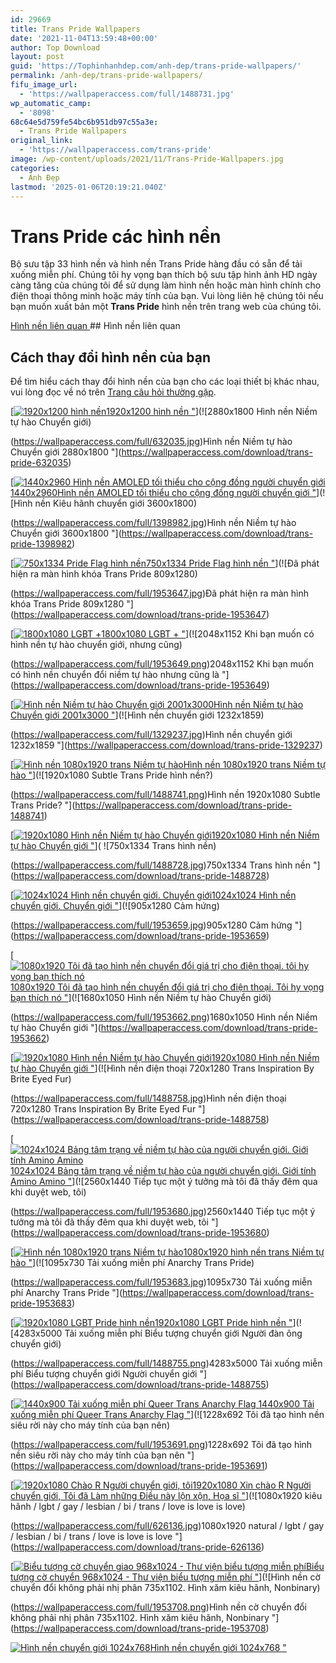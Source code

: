 ```yaml
---
id: 29669
title: Trans Pride Wallpapers
date: '2021-11-04T13:59:48+00:00'
author: Top Download
layout: post
guid: 'https://Tophinhanhdep.com/anh-dep/trans-pride-wallpapers/'
permalink: /anh-dep/trans-pride-wallpapers/
fifu_image_url:
  - 'https://wallpaperaccess.com/full/1488731.jpg'
wp_automatic_camp:
  - '8098'
68c64e5d759fe54bc6b951db97c55a3e:
  - Trans Pride Wallpapers
original_link:
  - 'https://wallpaperaccess.com/trans-pride'
image: /wp-content/uploads/2021/11/Trans-Pride-Wallpapers.jpg
categories:
  - Ảnh Đẹp
lastmod: '2025-01-06T20:19:21.040Z'
---
```

# Trans Pride các hình nền

Bộ sưu tập 33 hình nền và hình nền Trans Pride hàng đầu có sẵn để tải xuống miễn phí. Chúng tôi hy vọng bạn thích bộ sưu tập hình ảnh HD ngày càng tăng của chúng tôi để sử dụng làm hình nền hoặc màn hình chính cho điện thoại thông minh hoặc máy tính của bạn. Vui lòng liên hệ chúng tôi nếu bạn muốn xuất bản một **Trans Pride** hình nền trên trang web của chúng tôi.

[Hình nền liên quan ](#related) ## Hình nền liên quan

## Cách thay đổi hình nền của bạn

Để tìm hiểu cách thay đổi hình nền của bạn cho các loại thiết bị khác nhau, vui lòng đọc về nó trên [Trang câu hỏi thường gặp](https://tophinhanhdep.com/faq/).

  
[[![1920x1200 hình nền](https://wallpaperaccess.com/full/1488731.jpg)1920x1200 hình nền "](https://wallpaperaccess.com/download/trans-pride-1488731)](![2880x1800 Hình nền Niềm tự hào Chuyển giới)

(https://wallpaperaccess.com/full/632035.jpg)Hình nền Niềm tự hào Chuyển giới 2880x1800 "](https://wallpaperaccess.com/download/trans-pride-632035)

[[![1440x2960 ​​Hình nền AMOLED tối thiểu cho cộng đồng người chuyển giới](https://wallpaperaccess.com/full/1266635.png)1440x2960 ​​Hình nền AMOLED tối thiểu cho cộng đồng người chuyển giới "](https://wallpaperaccess.com/download/trans-pride-1266635)](![Hình nền Kiêu hãnh chuyển giới 3600x1800)

(https://wallpaperaccess.com/full/1398982.jpg)Hình nền Niềm tự hào Chuyển giới 3600x1800 "](https://wallpaperaccess.com/download/trans-pride-1398982)

[[![750x1334 Pride Flag hình nền](https://wallpaperaccess.com/full/1488735.jpg)750x1334 Pride Flag hình nền "](https://wallpaperaccess.com/download/trans-pride-1488735)](![Đã phát hiện ra màn hình khóa Trans Pride 809x1280)

(https://wallpaperaccess.com/full/1953647.jpg)Đã phát hiện ra màn hình khóa Trans Pride 809x1280 "](https://wallpaperaccess.com/download/trans-pride-1953647)

[[![1800x1080 LGBT +](https://wallpaperaccess.com/full/1488742.jpg)1800x1080 LGBT + "](https://wallpaperaccess.com/download/trans-pride-1488742)](![2048x1152 Khi bạn muốn có hình nền tự hào chuyển giới, nhưng cũng)

(https://wallpaperaccess.com/full/1953649.png)2048x1152 Khi bạn muốn có hình nền chuyển đổi niềm tự hào nhưng cũng là "](https://wallpaperaccess.com/download/trans-pride-1953649)

[[![Hình nền Niềm tự hào Chuyển giới 2001x3000](https://wallpaperaccess.com/full/1953650.jpg)Hình nền Niềm tự hào Chuyển giới 2001x3000 "](https://wallpaperaccess.com/download/trans-pride-1953650)](![Hình nền chuyển giới 1232x1859)

(https://wallpaperaccess.com/full/1329237.jpg)Hình nền chuyển giới 1232x1859 "](https://wallpaperaccess.com/download/trans-pride-1329237)

[[![Hình nền 1080x1920 trans Niềm tự hào](https://wallpaperaccess.com/full/1953653.jpg)Hình nền 1080x1920 trans Niềm tự hào "](https://wallpaperaccess.com/download/trans-pride-1953653)](![1920x1080 Subtle Trans Pride hình nền?)

(https://wallpaperaccess.com/full/1488741.png)Hình nền 1920x1080 Subtle Trans Pride? "](https://wallpaperaccess.com/download/trans-pride-1488741)

[[![1920x1080 Hình nền Niềm tự hào Chuyển giới](https://wallpaperaccess.com/full/1953656.jpg)1920x1080 Hình nền Niềm tự hào Chuyển giới "](https://wallpaperaccess.com/download/trans-pride-1953656)]( ![750x1334 Trans hình nền)

(https://wallpaperaccess.com/full/1488728.jpg)750x1334 Trans hình nền "](https://wallpaperaccess.com/download/trans-pride-1488728)

[[![1024x1024 Hình nền chuyển giới.  Chuyển giới](https://wallpaperaccess.com/full/1953658.png)1024x1024 Hình nền chuyển giới. Chuyển giới "](https://wallpaperaccess.com/download/trans-pride-1953658)](![905x1280 Cảm hứng)

(https://wallpaperaccess.com/full/1953659.jpg)905x1280 Cảm hứng "](https://wallpaperaccess.com/download/trans-pride-1953659)

[[![1080x1920 Tôi đã tạo hình nền chuyển đổi giá trị cho điện thoại.  tôi hy vọng bạn thích nó](https://wallpaperaccess.com/full/1953661.png)1080x1920 Tôi đã tạo hình nền chuyển đổi giá trị cho điện thoại. Tôi hy vọng bạn thích nó "](https://wallpaperaccess.com/download/trans-pride-1953661)](![1680x1050 Hình nền Niềm tự hào Chuyển giới)

(https://wallpaperaccess.com/full/1953662.png)1680x1050 Hình nền Niềm tự hào Chuyển giới "](https://wallpaperaccess.com/download/trans-pride-1953662)

[[![1920x1080 Hình nền Niềm tự hào Chuyển giới](https://wallpaperaccess.com/full/1488732.jpg)1920x1080 Hình nền Niềm tự hào Chuyển giới "](https://wallpaperaccess.com/download/trans-pride-1488732)](![Hình nền điện thoại 720x1280 Trans Inspiration By Brite Eyed Fur)

(https://wallpaperaccess.com/full/1488758.jpg)Hình nền điện thoại 720x1280 Trans Inspiration By Brite Eyed Fur "](https://wallpaperaccess.com/download/trans-pride-1488758)

[[![1024x1024 Bảng tâm trạng về niềm tự hào của người chuyển giới.  Giới tính Amino Amino](https://wallpaperaccess.com/full/1953669.jpg)1024x1024 Bảng tâm trạng về niềm tự hào của người chuyển giới. Giới tính Amino Amino "](https://wallpaperaccess.com/download/trans-pride-1953669)](![2560x1440 Tiếp tục một ý tưởng mà tôi đã thấy đêm qua khi duyệt web, tôi)

(https://wallpaperaccess.com/full/1953680.jpg)2560x1440 Tiếp tục một ý tưởng mà tôi đã thấy đêm qua khi duyệt web, tôi "](https://wallpaperaccess.com/download/trans-pride-1953680)

[[![Hình nền 1080x1920 trans Niềm tự hào](https://wallpaperaccess.com/full/1329257.jpg)1080x1920 hình nền trans Niềm tự hào "](https://wallpaperaccess.com/download/trans-pride-1329257)](![1095x730 Tải xuống miễn phí Anarchy Trans Pride)

(https://wallpaperaccess.com/full/1953683.jpg)1095x730 Tải xuống miễn phí Anarchy Trans Pride "](https://wallpaperaccess.com/download/trans-pride-1953683)

[[![1920x1080 LGBT Pride hình nền](https://wallpaperaccess.com/full/1953684.jpg)1920x1080 LGBT Pride hình nền "](https://wallpaperaccess.com/download/trans-pride-1953684)](![4283x5000 Tải xuống miễn phí Biểu tượng chuyển giới Người đàn ông chuyển giới)

(https://wallpaperaccess.com/full/1488755.png)4283x5000 Tải xuống miễn phí Biểu tượng chuyển giới Người chuyển giới "](https://wallpaperaccess.com/download/trans-pride-1488755)

[[![1440x900 Tải xuống miễn phí Queer Trans Anarchy Flag](https://wallpaperaccess.com/full/1953689.png) 1440x900 Tải xuống miễn phí Queer Trans Anarchy Flag "](https://wallpaperaccess.com/download/trans-pride-1953689)](![1228x692 Tôi đã tạo hình nền siêu rời này cho máy tính của bạn nên)

(https://wallpaperaccess.com/full/1953691.png)1228x692 Tôi đã tạo hình nền siêu rời này cho máy tính của bạn nên "](https://wallpaperaccess.com/download/trans-pride-1953691)

[[![1920x1080 Chào R Người chuyển giới, tôi](https://wallpaperaccess.com/full/1488726.jpg)1920x1080 Xin chào R Người chuyển giới, Tôi đã Làm những Điều này lộn xộn, Họa sĩ "](https://wallpaperaccess.com/download/trans-pride-1488726)](![1080x1920 kiêu hãnh / lgbt / gay / lesbian / bi / trans / love is love is love)

(https://wallpaperaccess.com/full/626136.jpg)1080x1920 natural / lgbt / gay / lesbian / bi / trans / love is love is love "](https://wallpaperaccess.com/download/trans-pride-626136)

[[![Biểu tượng cờ chuyển giao 968x1024 - Thư viện biểu tượng miễn phí](https://wallpaperaccess.com/full/1953697.jpg)Biểu tượng cờ chuyển 968x1024 - Thư viện biểu tượng miễn phí "](https://wallpaperaccess.com/download/trans-pride-1953697)](![Hình nền cờ chuyển đổi không phải nhị phân 735x1102.  Hình xăm kiêu hãnh, Nonbinary)

(https://wallpaperaccess.com/full/1953708.png)Hình nền cờ chuyển đổi không phải nhị phân 735x1102. Hình xăm kiêu hãnh, Nonbinary "](https://wallpaperaccess.com/download/trans-pride-1953708)

[![Hình nền chuyển giới 1024x768](https://wallpaperaccess.com/full/1953710.jpg)Hình nền chuyển giới 1024x768 "](https://wallpaperaccess.com/download/trans-pride-1953710)
